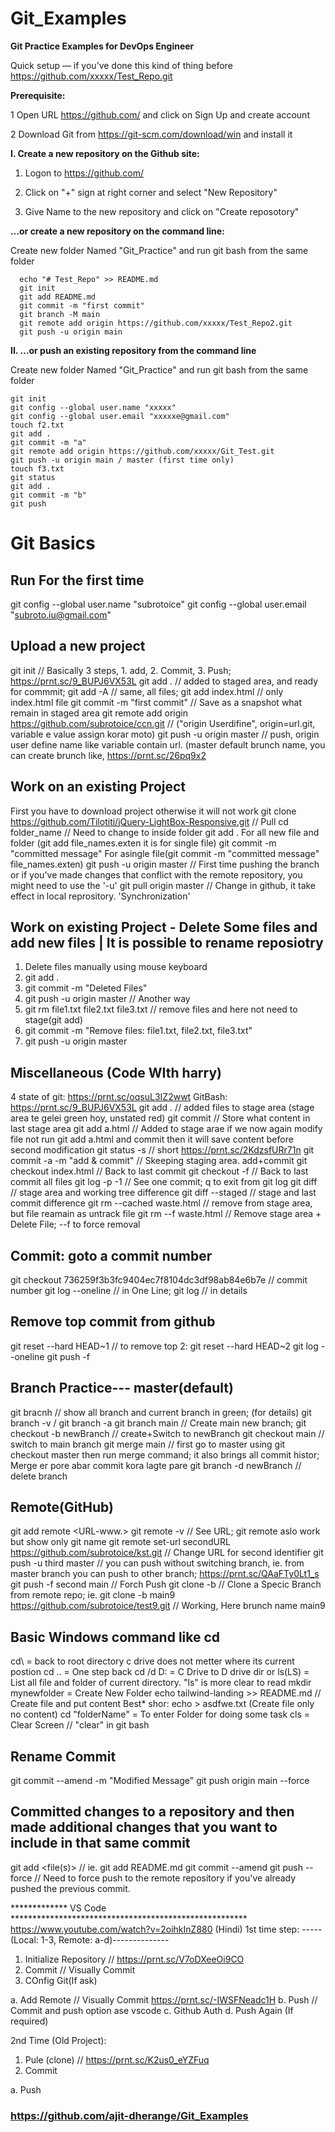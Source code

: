 # Git_Examples
**Git Practice Examples for DevOps Engineer**

Quick setup — if you’ve done this kind of thing before
https://github.com/xxxxx/Test_Repo.git


**Prerequisite:**

1 Open URL https://github.com/ and click on Sign Up and create account

2 Download Git from https://git-scm.com/download/win and install it


**I. Create a new repository on the Github site:**

1. Logon to https://github.com/ 

2. Click on "+" sign at right corner and select "New Repository"

3. Give Name to the new repository and click on "Create reposotory"


**…or create a new repository on the command line:**

Create new folder Named "Git_Practice" and run git bash from the same folder 

```
  echo "# Test_Repo" >> README.md
  git init
  git add README.md
  git commit -m "first commit"
  git branch -M main
  git remote add origin https://github.com/xxxxx/Test_Repo2.git
  git push -u origin main
  ```
  
**II. …or push an existing repository from the command line**

Create new folder Named "Git_Practice" and run git bash from the same folder 

```
git init
git config --global user.name "xxxxx"
git config --global user.email "xxxxxe@gmail.com"
touch f2.txt
git add .
git commit -m "a"
git remote add origin https://github.com/xxxxx/Git_Test.git
git push -u origin main / master (first time only)
touch f3.txt
git status
git add .
git commit -m "b"
git push 
```

# Git Basics

## Run For the first time
git config --global user.name "subrotoice"
git config --global user.email "subroto.iu@gmail.com"

## Upload a new project
git init // Basically 3 steps, 1. add, 2. Commit, 3. Push; https://prnt.sc/9_BUPJ6VX53L
git add . // added to staged area, and ready for commmit; git add -A // same, all files; git add index.html // only index.html file
git commit -m "first commit" // Save as a snapshot what remain in staged area
git remote add origin https://github.com/subrotoice/ccn.git // ("origin Userdifine", origin=url.git, variable e value assign korar moto)
git push -u origin master // push, origin user define name like variable contain url. (master default brunch name, you can create brunch like, https://prnt.sc/26pq9x2

## Work on an existing Project
First you have to download project otherwise it will not work
git clone https://github.com/Tilotiti/jQuery-LightBox-Responsive.git // Pull
cd folder_name // Need to change to inside folder
git add . For all new file and folder (git add file_names.exten it is for single file)
git commit -m "committed message" For asingle file(git commit -m "committed message" file_names.exten)
git push -u origin master // First time pushing the branch or if you've made changes that conflict with the remote repository, you might need to use the '-u'
git pull origin master // Change in github, it take effect in local reprository. 'Synchronization'

## Work on existing Project - Delete Some files and add new files | It is possible to rename reposiotry
1. Delete files manually using mouse keyboard
2. git add .
3. git commit -m "Deleted Files"
4. git push -u origin master
// Another way
1. git rm file1.txt file2.txt file3.txt // remove files and here not need to stage(git add)
2. git commit -m "Remove files: file1.txt, file2.txt, file3.txt"
3. git push -u origin master


## Miscellaneous (Code WIth harry)
4 state of git: https://prnt.sc/oqsuL3IZ2wwt GitBash: https://prnt.sc/9_BUPJ6VX53L
git add . // added files to stage area (stage area te gelei green hoy, unstated red)
git commit // Store what content in last stage area
git add a.html // Added to stage arae if we now again modify file not run git add a.html and commit then it will save content before second modification
git status -s // short https://prnt.sc/2KdzsfURr71n
git commit -a -m "add & commit" // Skeeping staging area. add+commit
git checkout index.html // Back to last commit
git checkout -f // Back to last commit all files
git log -p -1 // See one commit; q to exit from git log
git diff // stage area and working tree difference
git diff --staged // stage and last commit difference
git rm --cached waste.html // remove from stage area, but file reamain as untrack file
git rm --f waste.html // Remove stage area + Delete File; --f to force removal

## Commit: goto a commit number
git checkout 736259f3b3fc9404ec7f8104dc3df98ab84e6b7e // commit number
git log --oneline // in One Line; 
git log // in details

## Remove top commit from github
git reset --hard HEAD~1  // to remove top 2: git reset --hard HEAD~2
git log --oneline
git push -f

## Branch Practice--- master(default)
git bracnh // show all branch and current branch in green; (for details) git branch -v / git branch -a
git branch main // Create main new branch; git checkout -b newBranch // create+Switch to newBranch
git checkout main // switch to main branch
git merge main // first go to master using git checkout master then run merge command; it also brings all commit histor; Merge er pore abar commit kora lagte pare
git branch -d newBranch // delete branch

## Remote(GitHub)
git add remote <UrlName> <URL-www.>
git remote -v // See URL; git remote aslo work but show only git name
git remote set-url secondURL https://github.com/subrotoice/kst.git // Change URL for second identifier
git push -u third master // you can push without switching branch, ie. from master branch you can push to other branch; https://prnt.sc/QAaFTy0Lt1_s
git push -f second main // Forch Push
git clone -b <branchName> <remote-repo-url> // Clone a Specic Branch from remote repo; ie. git clone -b main9 https://github.com/subrotoice/test9.git // Working, Here brunch name main9

## Basic Windows command like cd
cd\ = back to root directory c drive does not metter where its current postion
cd .. = One step back
cd /d D: = C Drive to D drive
dir or ls(LS) = List all file and folder of current directory. "ls" is more clear to read
mkdir mynewfolder = Create New Folder
echo tailwind-landing >> README.md // Create file and put content Best*  shor: echo > asdfwe.txt (Create file only no content)
cd "folderName" = To enter Folder for doing some task
cls = Clear Screen // "clear" in git bash

## Rename Commit
git commit --amend -m "Modified Message"
git push origin main --force

## Committed changes to a repository and then made additional changes that you want to include in that same commit
git add <file(s)> // ie. git add README.md
git commit --amend
git push --force // Need to force push to the remote repository if you've already pushed the previous commit.



************* VS Code ******************************************************
https://www.youtube.com/watch?v=2oihkInZ880 (Hindi)
1st time step: -----(Local: 1-3, Remote: a-d)--------------

1. Initialize Repository // https://prnt.sc/V7oDXeeOi9CO
2. Commit // Visually Commit
3. COnfig Git(If ask)

a. Add Remote // Visually Commit https://prnt.sc/-IWSFNeadc1H
b. Push // Commit and push option ase vscode
c. Github Auth
d. Push Again (If required)

2nd Time (Old Project):

1. Pule (clone) // https://prnt.sc/K2us0_eYZFuq
2. Commit

a. Push

### https://github.com/ajit-dherange/Git_Examples
